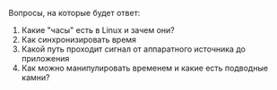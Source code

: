 
Вопросы, на которые будет ответ:
1) Какие "часы" есть в Linux и зачем они?
2) Как синхронизировать время
3) Какой путь проходит сигнал от аппаратного источника до приложения
4) Как можно манипулировать временем и какие есть подводные камни?